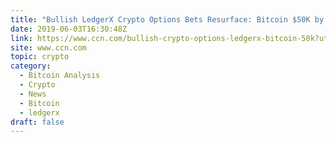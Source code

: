 ```yaml
---
title: "Bullish LedgerX Crypto Options Bets Resurface: Bitcoin $50K by 2020"
date: 2019-06-03T16:30:48Z
link: https://www.ccn.com/bullish-crypto-options-ledgerx-bitcoin-50k?utm_medium=RSS&utm_source=hune
site: www.ccn.com
topic: crypto
category:
  - Bitcoin Analysis
  - Crypto
  - News
  - Bitcoin
  - ledgerx
draft: false
---
```

